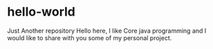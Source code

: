 
# hello-world
Just Another repository
Hello here, I like Core java programming and
I would like to share with you some of my personal project.
